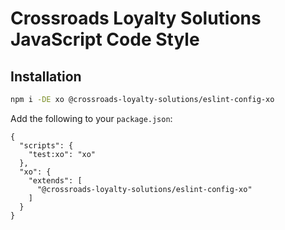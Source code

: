 # Crossroads Loyalty Solutions JavaScript Code Style

## Installation

```bash
npm i -DE xo @crossroads-loyalty-solutions/eslint-config-xo
```

Add the following to your `package.json`:

```
{
  "scripts": {
    "test:xo": "xo"
  },
  "xo": {
    "extends": [
      "@crossroads-loyalty-solutions/eslint-config-xo"
    ]
  }
}
```
